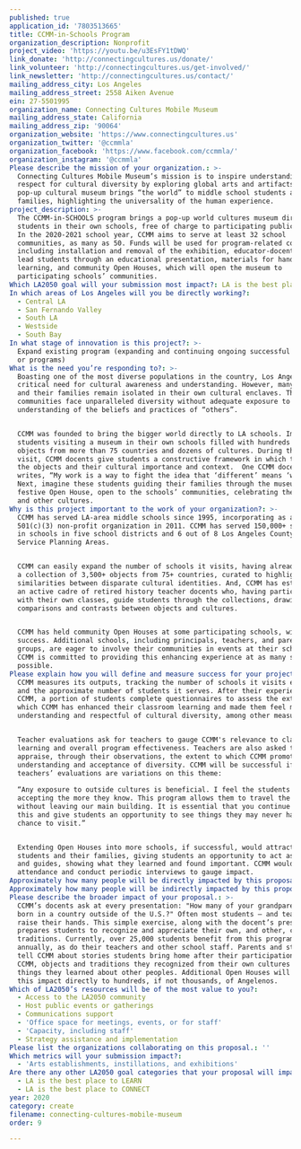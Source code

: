 ```yaml
---
published: true
application_id: '7803513665'
title: CCMM-in-Schools Program
organization_description: Nonprofit
project_video: 'https://youtu.be/u3EsFY1tDWQ'
link_donate: 'http://connectingcultures.us/donate/'
link_volunteer: 'http://connectingcultures.us/get-involved/'
link_newsletter: 'http://connectingcultures.us/contact/'
mailing_address_city: Los Angeles
mailing_address_street: 2558 Aiken Avenue
ein: 27-5501995
organization_name: Connecting Cultures Mobile Museum
mailing_address_state: California
mailing_address_zip: '90064'
organization_website: 'https://www.connectingcultures.us'
organization_twitter: '@ccmmla'
organization_facebook: 'https://www.facebook.com/ccmmla/'
organization_instagram: '@ccmmla'
Please describe the mission of your organization.: >-
  Connecting Cultures Mobile Museum’s mission is to inspire understanding and
  respect for cultural diversity by exploring global arts and artifacts. CCMM’s
  pop-up cultural museum brings “the world” to middle school students and their
  families, highlighting the universality of the human experience.
project_description: >-
  The CCMM-in-SCHOOLS program brings a pop-up world cultures museum directly to
  students in their own schools, free of charge to participating public schools.
  In the 2020-2021 school year, CCMM aims to serve at least 32 school
  communities, as many as 50. Funds will be used for program-related costs,
  including installation and removal of the exhibition, educator-docents who
  lead students through an educational presentation, materials for hands-on
  learning, and community Open Houses, which will open the museum to
  participating schools’ communities.
Which LA2050 goal will your submission most impact?: LA is the best place to CREATE
In which areas of Los Angeles will you be directly working?:
  - Central LA
  - San Fernando Valley
  - South LA
  - Westside
  - South Bay
In what stage of innovation is this project?: >-
  Expand existing program (expanding and continuing ongoing successful projects
  or programs)
What is the need you’re responding to?: >-
  Boasting one of the most diverse populations in the country, Los Angeles has a
  critical need for cultural awareness and understanding. However, many students
  and their families remain isolated in their own cultural enclaves. These
  communities face unparalleled diversity without adequate exposure to and
  understanding of the beliefs and practices of “others”.


  CCMM was founded to bring the bigger world directly to LA schools. Imagine
  students visiting a museum in their own schools filled with hundreds of
  objects from more than 75 countries and dozens of cultures. During their
  visit, CCMM docents give students a constructive framework in which to explore
  the objects and their cultural importance and context.  One CCMM docent
  writes, “My work is a way to fight the idea that ‘different’ means ‘wrong.’”
  Next, imagine these students guiding their families through the museum at a
  festive Open House, open to the schools’ communities, celebrating their own
  and other cultures.
Why is this project important to the work of your organization?: >-
  CCMM has served LA-area middle schools since 1995, incorporating as a
  501(c)(3) non-profit organization in 2011. CCMM has served 150,000+ students
  in schools in five school districts and 6 out of 8 Los Angeles County’s
  Service Planning Areas.


  CCMM can easily expand the number of schools it visits, having already amassed
  a collection of 3,500+ objects from 75+ countries, curated to highlight
  similarities between disparate cultural identities. And, CCMM has established
  an active cadre of retired history teacher docents who, having participated
  with their own classes, guide students through the collections, drawing
  comparisons and contrasts between objects and cultures. 


  CCMM has held community Open Houses at some participating schools, with great
  success. Additional schools, including principals, teachers, and parent
  groups, are eager to involve their communities in events at their schools, and
  CCMM is committed to providing this enhancing experience at as many schools as
  possible.
Please explain how you will define and measure success for your project.: >-
  CCMM measures its outputs, tracking the number of schools it visits each year
  and the approximate number of students it serves. After their experience with
  CCMM, a portion of students complete questionnaires to assess the extent to
  which CCMM has enhanced their classroom learning and made them feel more
  understanding and respectful of cultural diversity, among other measures.


  Teacher evaluations ask for teachers to gauge CCMM's relevance to classroom
  learning and overall program effectiveness. Teachers are also asked to
  appraise, through their observations, the extent to which CCMM promotes
  understanding and acceptance of diversity. CCMM will be successful if all
  teachers’ evaluations are variations on this theme:
   
  “Any exposure to outside cultures is beneficial. I feel the students are more
  accepting the more they know. This program allows them to travel the world
  without leaving our main building. It is essential that you continue to do
  this and give students an opportunity to see things they may never have a
  chance to visit.”


  Extending Open Houses into more schools, if successful, would attract more
  students and their families, giving students an opportunity to act as docents
  and guides, showing what they learned and found important. CCMM would track
  attendance and conduct periodic interviews to gauge impact. 
Approximately how many people will be directly impacted by this proposal?: '50000'
Approximately how many people will be indirectly impacted by this proposal?: '10000'
Please describe the broader impact of your proposal.: >-
  CCMM’s docents ask at every presentation: "How many of your grandparents were
  born in a country outside of the U.S.?" Often most students – and teachers -
  raise their hands. This simple exercise, along with the docent’s presentation,
  prepares students to recognize and appreciate their own, and other, cultural
  traditions. Currently, over 25,000 students benefit from this program
  annually, as do their teachers and other school staff. Parents and students
  tell CCMM about stories students bring home after their participation with
  CCMM, objects and traditions they recognized from their own cultures or new
  things they learned about other peoples. Additional Open Houses will extend
  this impact directly to hundreds, if not thousands, of Angelenos.
Which of LA2050’s resources will be of the most value to you?:
  - Access to the LA2050 community
  - Host public events or gatherings
  - Communications support
  - 'Office space for meetings, events, or for staff'
  - 'Capacity, including staff'
  - Strategy assistance and implementation
Please list the organizations collaborating on this proposal.: ''
Which metrics will your submission impact?:
  - 'Arts establishments, instillations, and exhibitions'
Are there any other LA2050 goal categories that your proposal will impact?:
  - LA is the best place to LEARN
  - LA is the best place to CONNECT
year: 2020
category: create
filename: connecting-cultures-mobile-museum
order: 9

---
```


